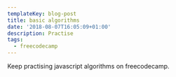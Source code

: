 ```yaml
---
templateKey: blog-post
title: basic algorithms
date: '2018-08-07T16:05:09+01:00'
description: Practise
tags:
  - freecodecamp
---
```

Keep practising javascript algorithms on freecodecamp.
